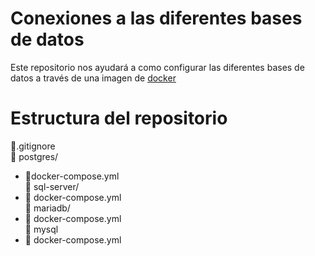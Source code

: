 # Conexiones a las diferentes bases de datos
Este repositorio nos ayudará a como configurar las diferentes bases de datos a través de una imagen de [docker]('https://www.docker.com/products/docker-desktop/')
# Estructura del repositorio
📃.gitignore\
📂 postgres/
  - 📃docker-compose.yml\
📂 sql-server/
  - 📃 docker-compose.yml\
📂 mariadb/
  - 📃 docker-compose.yml\
📂 mysql
  - 📃 docker-compose.yml
